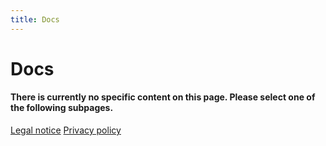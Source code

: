 ```yaml
---
title: Docs
---
```


<h1 class="page-title">Docs</h1>
<h4>There is currently no specific content on this page. Please select one of the following subpages.</h4><a class="button center-button" href="/docs/legal">Legal notice</a>
<a class="button center-button" href="/docs/privacy">Privacy policy</a>
